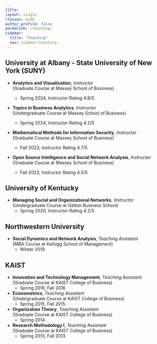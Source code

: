 ```yaml
---
title: 
layout: single
classes: wide
author_profile: false
permalink: /teaching/
sidebar:
  title: "Teaching"
  nav: sidebar-teaching
---
```

## University at Albany - State University of New York (SUNY)

+ **Analytics and Visualization**, *Instructor*  
(Graduate Course at Massey School of Business)
  + Spring 2024, Instructor Rating 4.8/5

+ **Topics in Business Analytics**, *Instructor*  
(Undergraduate Course at Massey School of Business)
  + Spring 2024, Instructor Rating 4.2/5

+ **Mathematical Methods for Information Security**, *Instructor*     
(Graduate Course at Massey School of Business)
  + Fall 2023, Instructor Rating 4.7/5

+ **Open Source Intelligence and Social Network Analysis**, *Instructor*     
(Graduate Course at Massey School of Business)
  + Fall 2023, Instructor Rating 4.5/5


## University of Kentucky
+ **Managing Social and Organizational Networks**, *Instructor*     
(Undergraduate Course at Gatton Business School)
  + Spring 2020, Instructor Rating 4.2/5


## Northwestern University
+ **Social Dynamics and Network Analysis**, *Teaching Assistant*   
(MBA Course at Kellogg School of Management) 
  + Winter 2019  


## KAIST
+ **Innovation and Technology Management**, *Teaching Assistant*   
(Graduate Course at KAIST College of Business) 
  + Spring 2016, Fall 2016  
+ **Econometrics**, *Teaching Assistant*   
(Undergraduate Course at KAIST College of Business)
  + Spring 2015, Fall 2015  
+ **Organization Theory**, *Teaching Assistant*  
(Graduate Course at KAIST College of Business)
  + Spring 2014  
+ **Research Methodology I**, *Teaching Assistant*    
(Graduate Course at KAIST College of Business)
  + Spring 2013, Fall 2013  
